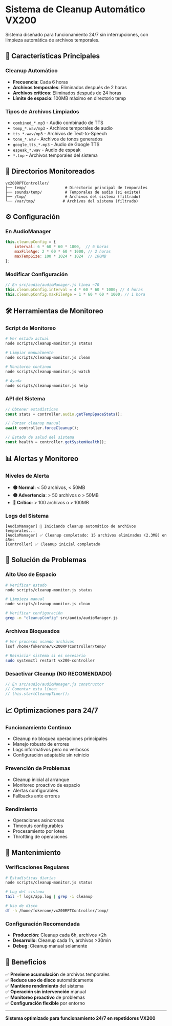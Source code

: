 # Sistema de Cleanup Automático VX200

Sistema diseñado para funcionamiento 24/7 sin interrupciones, con limpieza automática de archivos temporales.

## 🔄 Características Principales

### Cleanup Automático
- **Frecuencia**: Cada 6 horas
- **Archivos temporales**: Eliminados después de 2 horas
- **Archivos críticos**: Eliminados después de 24 horas  
- **Límite de espacio**: 100MB máximo en directorio temp

### Tipos de Archivos Limpiados
- `combined_*.mp3` - Audio combinado de TTS
- `temp_*.wav/mp3` - Archivos temporales de audio
- `tts_*.wav/mp3` - Archivos de Text-to-Speech
- `tone_*.wav` - Archivos de tonos generados
- `google_tts_*.mp3` - Audio de Google TTS
- `espeak_*.wav` - Audio de espeak
- `*.tmp` - Archivos temporales del sistema

## 📁 Directorios Monitoreados

```
vx200RPTController/
├── temp/                 # Directorio principal de temporales
├── sounds/temp/          # Temporales de audio (si existe)
├── /tmp/                 # Archivos del sistema (filtrado)
└── /var/tmp/            # Archivos del sistema (filtrado)
```

## ⚙️ Configuración

### En AudioManager
```javascript
this.cleanupConfig = {
    interval: 6 * 60 * 60 * 1000,  // 6 horas
    maxFileAge: 2 * 60 * 60 * 1000, // 2 horas  
    maxTempSize: 100 * 1024 * 1024  // 100MB
};
```

### Modificar Configuración
```javascript
// En src/audio/audioManager.js línea ~70
this.cleanupConfig.interval = 4 * 60 * 60 * 1000; // 4 horas
this.cleanupConfig.maxFileAge = 1 * 60 * 60 * 1000; // 1 hora
```

## 🛠️ Herramientas de Monitoreo

### Script de Monitoreo
```bash
# Ver estado actual
node scripts/cleanup-monitor.js status

# Limpiar manualmente
node scripts/cleanup-monitor.js clean

# Monitoreo continuo  
node scripts/cleanup-monitor.js watch

# Ayuda
node scripts/cleanup-monitor.js help
```

### API del Sistema
```javascript
// Obtener estadísticas
const stats = controller.audio.getTempSpaceStats();

// Forzar cleanup manual
await controller.forceCleanup();

// Estado de salud del sistema
const health = controller.getSystemHealth();
```

## 📊 Alertas y Monitoreo

### Niveles de Alerta
- **🟢 Normal**: < 50 archivos, < 50MB
- **🟡 Advertencia**: > 50 archivos o > 50MB  
- **🔴 Crítico**: > 100 archivos o > 100MB

### Logs del Sistema
```
[AudioManager] 🧹 Iniciando cleanup automático de archivos temporales...
[AudioManager] ✅ Cleanup completado: 15 archivos eliminados (2.3MB) en 45ms
[Controller] ✅ Cleanup inicial completado
```

## 🚨 Solución de Problemas

### Alto Uso de Espacio
```bash
# Verificar estado
node scripts/cleanup-monitor.js status

# Limpieza manual
node scripts/cleanup-monitor.js clean

# Verificar configuración
grep -n "cleanupConfig" src/audio/audioManager.js
```

### Archivos Bloqueados
```bash
# Ver procesos usando archivos
lsof /home/fokerone/vx200RPTController/temp/

# Reiniciar sistema si es necesario
sudo systemctl restart vx200-controller
```

### Desactivar Cleanup (NO RECOMENDADO)
```javascript
// En src/audio/audioManager.js constructor
// Comentar esta línea:
// this.startCleanupTimer();
```

## 📈 Optimizaciones para 24/7

### Funcionamiento Continuo
- Cleanup no bloquea operaciones principales
- Manejo robusto de errores
- Logs informativos pero no verbosos
- Configuración adaptable sin reinicio

### Prevención de Problemas
- Cleanup inicial al arranque
- Monitoreo proactivo de espacio
- Alertas configurables
- Fallbacks ante errores

### Rendimiento
- Operaciones asíncronas
- Timeouts configurables  
- Procesamiento por lotes
- Throttling de operaciones

## 🔧 Mantenimiento

### Verificaciones Regulares
```bash
# Estadísticas diarias
node scripts/cleanup-monitor.js status

# Log del sistema
tail -f logs/app.log | grep -i cleanup

# Uso de disco
df -h /home/fokerone/vx200RPTController/temp/
```

### Configuración Recomendada
- **Producción**: Cleanup cada 6h, archivos >2h
- **Desarrollo**: Cleanup cada 1h, archivos >30min
- **Debug**: Cleanup manual solamente

## 🎯 Beneficios

✅ **Previene acumulación** de archivos temporales  
✅ **Reduce uso de disco** automáticamente  
✅ **Mantiene rendimiento** del sistema  
✅ **Operación sin intervención** manual  
✅ **Monitoreo proactivo** de problemas  
✅ **Configuración flexible** por entorno  

---

**Sistema optimizado para funcionamiento 24/7 en repetidores VX200**